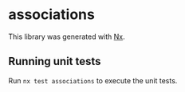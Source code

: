 # associations

This library was generated with [Nx](https://nx.dev).

## Running unit tests

Run `nx test associations` to execute the unit tests.
